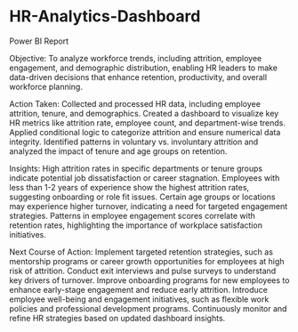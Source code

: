 # HR-Analytics-Dashboard
Power BI Report

Objective:
To analyze workforce trends, including attrition, employee engagement, and demographic distribution, enabling HR leaders to make data-driven decisions that enhance retention, productivity, and overall workforce planning.

Action Taken:
Collected and processed HR data, including employee attrition, tenure, and demographics.
Created a dashboard to visualize key HR metrics like attrition rate, employee count, and department-wise trends.
Applied conditional logic to categorize attrition and ensure numerical data integrity.
Identified patterns in voluntary vs. involuntary attrition and analyzed the impact of tenure and age groups on retention.

Insights:
High attrition rates in specific departments or tenure groups indicate potential job dissatisfaction or career stagnation.
Employees with less than 1-2 years of experience show the highest attrition rates, suggesting onboarding or role fit issues.
Certain age groups or locations may experience higher turnover, indicating a need for targeted engagement strategies.
Patterns in employee engagement scores correlate with retention rates, highlighting the importance of workplace satisfaction initiatives.

Next Course of Action:
Implement targeted retention strategies, such as mentorship programs or career growth opportunities for employees at high risk of attrition.
Conduct exit interviews and pulse surveys to understand key drivers of turnover.
Improve onboarding programs for new employees to enhance early-stage engagement and reduce early attrition.
Introduce employee well-being and engagement initiatives, such as flexible work policies and professional development programs.
Continuously monitor and refine HR strategies based on updated dashboard insights.
